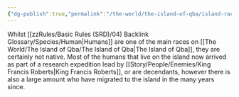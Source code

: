 ```yaml
---
{"dg-publish":true,"permalink":"/the-world/the-island-of-qba/island-races/humans/humans-of-q-ba/"}
---
```


Whilst [[zzRules/Basic Rules (SRD)/04) Backlink Glossary/Species/Human\|Humans]] are one of the main races on [[The World/The Island of Qba/The Island of Qba\|The Island of Qba]], they are certainly not native.
Most of the humans that live on the island now arrived as part of a research expedition lead by [[Story/People/Enemies/King Francis Roberts\|King Francis Roberts]], or are decendants, however there is also a large amount who have migrated to the island in the many years since. 
